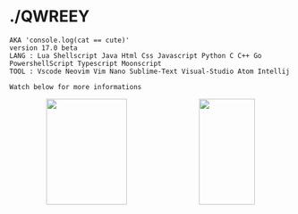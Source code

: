 <div align = left>

# ./QWREEY
```
AKA 'console.log(cat == cute)'
version 17.0 beta
LANG : Lua Shellscript Java Html Css Javascript Python C C++ Go PowershellScript Typescript Moonscript
TOOL : Vscode Neovim Vim Nano Sublime-Text Visual-Studio Atom Intellij

Watch below for more informations
```

<div align = center>
<img width=53.5% height=190px src="https://github-readme-stats.vercel.app/api?username=qwreey75&count_private=true&show_icons=true&theme=radical" />
<img width=44.5% height=190px src="https://github-readme-stats.vercel.app/api/top-langs/?username=qwreey75&theme=radical&layout=compact" />
<!-- 이미지도 [<img>]() 이렇게 감싸서 링크 넣을 수 있음 -->
